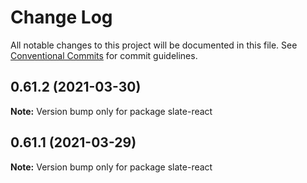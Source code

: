 # Change Log

All notable changes to this project will be documented in this file.
See [Conventional Commits](https://conventionalcommits.org) for commit guidelines.

## 0.61.2 (2021-03-30)

**Note:** Version bump only for package slate-react





## 0.61.1 (2021-03-29)

**Note:** Version bump only for package slate-react
